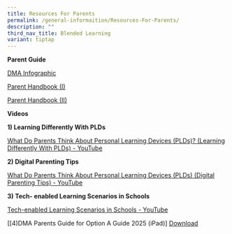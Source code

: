 ```yaml
---
title: Resources For Parents
permalink: /general-informaition/Resources-For-Parents/
description: ""
third_nav_title: Blended Learning
variant: tiptap
---
```

<p><strong>Parent Guide</strong>
</p>
<p><a href="/files/Blended%20Learning/DMA_Infographic_on_the_PLD_Initiative_2024_FINAL_Website.pdf" rel="noopener noreferrer nofollow" target="_blank">DMA Infographic</a>
</p>
<p><a href="/files/Blended%20Learning/IP2___Parent_Handbook__I__2024_FINAL.pdf" rel="noopener noreferrer nofollow" target="_blank">Parent Handbook (I)</a>
</p>
<p><a href="/files/Blended%20Learning/IP3___Parent_Handbook__II__2024_FINAL.pdf" rel="noopener noreferrer nofollow" target="_blank">Parent Handbook (II)</a>
</p>
<p><strong>Videos</strong>
</p>
<p><strong>1) Learning Differently With PLDs</strong>
</p>
<p><a href="https://www.youtube.com/watch?v=6oIAtbruVf4" rel="noopener noreferrer nofollow" target="_blank">What Do Parents Think About Personal Learning Devices (PLDs)? (Learning Differently With PLDs) - YouTube</a>
</p>
<p><strong>2) Digital Parenting Tips</strong>
</p>
<p><a href="https://www.youtube.com/watch?v=qCzeedZXeaM" rel="noopener noreferrer nofollow" target="_blank">What Do Parents Think About Personal Learning Devices (PLDs) (Digital Parenting Tips) - YouTube</a>
</p>
<p><strong>3) Tech- enabled Learning Scenarios in Schools</strong>
</p>
<p><a href="https://www.youtube.com/watch?v=jJw1mdtYfOs" rel="noopener noreferrer nofollow" target="_blank">Tech-enabled Learning Scenarios in Schools - YouTube</a>
</p>
<p>[[4)DMA Parents Guide for Option A Guide 2025 (iPad)] <a href="/files/Blended Learning/iPad_DMA_Parent_Guide_for_Option_A_2025.pdf" rel="noopener nofollow" target="_blank">Download</a>
</p>
<p></p>
<p></p>
<p></p>
